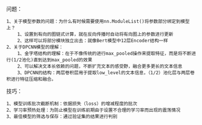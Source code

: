 问题：

    1、关于模型参数的问题：为什么有时候需要使用nn.ModuleList()将参数部分绑定到模型上？
        1、设置到有向的图链式计算，就在反向传播时自动将有向图上的参数进行更新
        2、这样可以将部分模块独立出去：就像Bert模型中12层Encoder结构一样
    2、关于DPCNN模型的理解：
        1、金字塔结构的理解：在于不像传统的进行max_pooled操作来提取特征，而是将不断进行(1/2池化)直到达到max_pooled的效果
        2、可以解决文本长依赖的问题，不断扩充文本的感受野，融合更多更长的文本信息
        3、DPCNN的结构：两层卷积层用于提取low_level的文本信息，（1/2）池化层与两层卷积进行特征压缩和融合。


技巧：
    
    1、模型训练批次截断机制：依据损失（loss）的增减程度的批次
    2、学习率预热处理：为防止模型在训练前期由于设置不合理的学习率而出现的震荡情况
    3、最佳模型的筛选与保存：通过验证集的结果进行判别